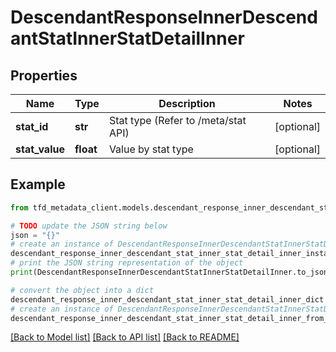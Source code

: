# DescendantResponseInnerDescendantStatInnerStatDetailInner


## Properties

Name | Type | Description | Notes
------------ | ------------- | ------------- | -------------
**stat_id** | **str** | Stat type (Refer to /meta/stat API) | [optional] 
**stat_value** | **float** | Value by stat type | [optional] 

## Example

```python
from tfd_metadata_client.models.descendant_response_inner_descendant_stat_inner_stat_detail_inner import DescendantResponseInnerDescendantStatInnerStatDetailInner

# TODO update the JSON string below
json = "{}"
# create an instance of DescendantResponseInnerDescendantStatInnerStatDetailInner from a JSON string
descendant_response_inner_descendant_stat_inner_stat_detail_inner_instance = DescendantResponseInnerDescendantStatInnerStatDetailInner.from_json(json)
# print the JSON string representation of the object
print(DescendantResponseInnerDescendantStatInnerStatDetailInner.to_json())

# convert the object into a dict
descendant_response_inner_descendant_stat_inner_stat_detail_inner_dict = descendant_response_inner_descendant_stat_inner_stat_detail_inner_instance.to_dict()
# create an instance of DescendantResponseInnerDescendantStatInnerStatDetailInner from a dict
descendant_response_inner_descendant_stat_inner_stat_detail_inner_from_dict = DescendantResponseInnerDescendantStatInnerStatDetailInner.from_dict(descendant_response_inner_descendant_stat_inner_stat_detail_inner_dict)
```
[[Back to Model list]](../README.md#documentation-for-models) [[Back to API list]](../README.md#documentation-for-api-endpoints) [[Back to README]](../README.md)


